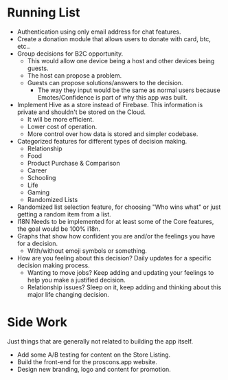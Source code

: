 # Running List

- Authentication using only email address for chat features.
- Create a donation module that allows users to donate with card, btc, etc..
- Group decisions for B2C opportunity.
    - This would allow one device being a host and other devices being guests.
    - The host can propose a problem.
    - Guests can propose solutions/answers to the decision.
        - The way they input would be the same as normal users because Emotes/Confidence is part of why this app was built.
- Implement Hive as a store instead of Firebase. This information is private and shouldn't be stored on the Cloud.
    - It will be more efficient.
    - Lower cost of operation.
    - More control over how data is stored and simpler codebase.
- Categorized features for different types of decision making.
    - Relationship
    - Food
    - Product Purchase & Comparison
    - Career
    - Schooling
    - Life
    - Gaming
    - Randomized Lists
- Randomized list selection feature, for choosing "Who wins what" or just getting a random item from a list.
- I18N Needs to be implemented for at least some of the Core features, the goal would be 100% i18n.
- Graphs that show how confident you are and/or the feelings you have for a decision.
    - With/without emoji symbols or something.
- How are you feeling about this decision? Daily updates for a specific decision making process.
    - Wanting to move jobs? Keep adding and updating your feelings to help you make a justified decision.
    - Relationship issues? Sleep on it, keep adding and thinking about this major life changing decision.

# Side Work

Just things that are generally not related to building the app itself.

- Add some A/B testing for content on the Store Listing.
- Build the front-end for the proscons.app website.
- Design new branding, logo and content for promotion.